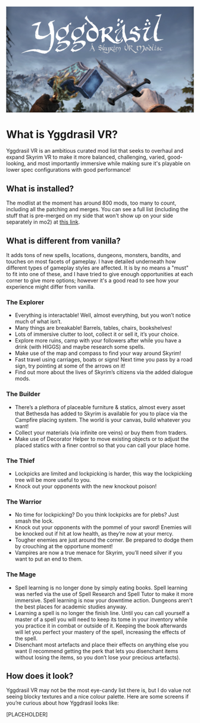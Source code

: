 ![Yggdrasil VR](/assets/banner.png)

# What is Yggdrasil VR?

Yggdrasil VR is an ambitious curated mod list that seeks to overhaul and expand Skyrim VR to make it more balanced, challenging, varied, good-looking, and most importantly immersive while making sure it's playable on lower spec configurations with good performance!


## What is installed?

The modlist at the moment has around 800 mods, too many to count, including all the patching and merges. You can see a full list (including the stuff that is pre-merged on my side that won't show up on your side separately in mo2) at [this link](https://loadorderlibrary.com/lists/narsil).


## What is different from vanilla?

It adds tons of new spells, locations, dungeons, monsters, bandits, and touches on most facets of gameplay. I have detailed underneath how different types of gameplay styles are affected. It is by no means a "must" to fit into one of these, and I have tried to give enough opportunities at each corner to give more options; however it's a good read to see how your experience might differ from vanilla.

### The Explorer
- Everything is interactable! Well, almost everything, but you won’t notice much of what isn’t.
- Many things are breakable! Barrels, tables, chairs, bookshelves!
- Lots of immersive clutter to loot, collect it or sell it, it’s your choice.
- Explore more ruins, camp with your followers after while you have a drink (with HIGGS) and maybe research some spells.
- Make use of the map and compass to find your way around Skyrim!
- Fast travel using carriages, boats or signs! Next time you pass by a road sign, try pointing at some of the arrows on it!
- Find out more about the lives of Skyrim’s citizens via the added dialogue mods.

### The Builder
- There’s a plethora of placeable furniture & statics, almost every asset that Bethesda has added to Skyrim is available for you to place via the Campfire placing system. The world is your canvas, build whatever you want!
- Collect your materials (via infinite ore veins) or buy them from traders.
- Make use of Decorator Helper to move existing objects or to adjust the placed statics with a finer control so that you can call your place home.

### The Thief
- Lockpicks are limited and lockpicking is harder, this way the lockpicking tree will be more useful to you.
- Knock out your opponents with the new knockout poison!

### The Warrior
- No time for lockpicking? Do you think lockpicks are for plebs? Just smash the lock.
- Knock out your opponents with the pommel of your sword! Enemies will be knocked out if hit at low health, as they’re now at your mercy.
- Tougher enemies are just around the corner. Be prepared to dodge them by crouching at the opportune moment!
- Vampires are now a true menace for Skyrim, you’ll need silver if you want to put an end to them.

### The Mage
- Spell learning is no longer done by simply eating books. Spell learning was nerfed via the use of Spell Research and Spell Tutor to make it more immersive. Spell learning is now your downtime action. Dungeons aren't the best places for academic studies anyway.
- Learning a spell is no longer the finish line. Until you can call yourself a master of a spell you will need to keep its tome in your inventory while you practice it in combat or outside of it. Keeping the book afterwards will let you perfect your mastery of the spell, increasing the effects of the spell.
- Disenchant most artefacts and place their effects on anything else you want (I recommend getting the perk that lets you disenchant items without losing the items, so you don’t lose your precious artefacts).


## How does it look?

Yggdrasil VR may not be the most eye-candy list there is, but I do value not seeing blocky textures and a nice colour
palette. Here are some screens if you’re curious about how Yggdrasil looks like:

[PLACEHOLDER]
